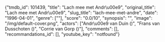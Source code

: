 {"tmdb_id": 101439, "title": "Lach mee met Andr\u00e9", "original_title": "Lach mee met Andr\u00e9", "slug_title": "lach-mee-met-andre", "date": "1996-04-01", "genre": [""], "score": "0.0/10", "synopsis": "", "image": "/img/default-cover.png", "actors": ["Andr\u00e9 van Duin ()", "Frans van Dusschoten ()", "Corrie van Gorp ()"], "comments": [], "recommandations_id": [], "youtube_key": "notfound"}